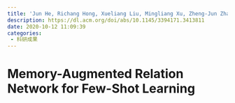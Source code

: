 ```yaml
---
title: 'Jun He, Richang Hong, Xueliang Liu, Mingliang Xu, Zheng-Jun Zha, and Meng Wang. 2020. Memory-Augmented Relation Network for Few-Shot Learning. In Proceedings of the 28th ACM International Conference on Multimedia (MM '20). Association for Computing Machinery, New York, NY, USA,'
description: https://dl.acm.org/doi/abs/10.1145/3394171.3413811
date: 2020-10-12 11:09:39
categories:
 - 科研成果
---
```

# Memory-Augmented Relation Network for Few-Shot Learning